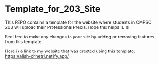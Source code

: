# Template_for_203_Site

This REPO contains a template for the website where students in CMPSC 203 will upload their Professional Précis. Hope this helps :D !!!

Feel free to make any changes to your site by adding or removing features from this template.

Here is a link to my website that was created using this template: https://alish-chhetri.netlify.app/
